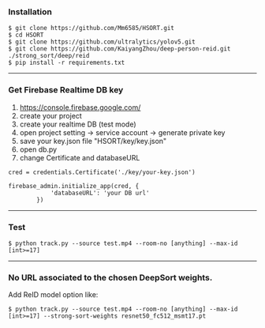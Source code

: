 ### Installation
```
$ git clone https://github.com/Mm6585/HSORT.git
$ cd HSORT
$ git clone https://github.com/ultralytics/yolov5.git
$ git clone https://github.com/KaiyangZhou/deep-person-reid.git ./strong_sort/deep/reid
$ pip install -r requirements.txt
```

* * *

### Get Firebase Realtime DB key
1. https://console.firebase.google.com/
2. create your project
3. create your realtime DB (test mode)
4. open project setting -> service account -> generate private key
5. save your key.json file "HSORT/key/key.json"
6. open db.py
7. change Certificate and databaseURL
```
cred = credentials.Certificate('./key/your-key.json')

firebase_admin.initialize_app(cred, {
            'databaseURL': 'your DB url'
        })
```

* * *

### Test
```
$ python track.py --source test.mp4 --room-no [anything] --max-id [int>=17]
```

* * *

### No URL associated to the chosen DeepSort weights.

Add ReID model option like:
```
$ python track.py --source test.mp4 --room-no [anything] --max-id [int>=17] --strong-sort-weights resnet50_fc512_msmt17.pt
```
